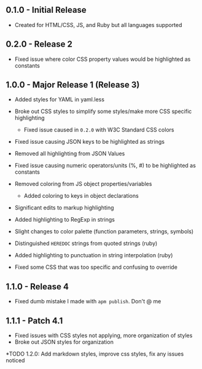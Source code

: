 ## 0.1.0 - Initial Release
* Created for HTML/CSS, JS, and Ruby but all languages supported

## 0.2.0 - Release 2
* Fixed issue where color CSS property values would be highlighted as constants

## 1.0.0 - Major Release 1 (Release 3)
* Added styles for YAML in yaml.less
* Broke out CSS styles to simplify some styles/make more CSS specific highlighting
  * Fixed issue caused in `0.2.0` with W3C Standard CSS colors
* Fixed issue causing JSON keys to be highlighted as strings
* Removed all highlighting from JSON Values
* Fixed issue causing numeric operators/units (%, #) to be highlighted as constants

* Removed coloring from JS object properties/variables
  * Added coloring to keys in object declarations
* Significant edits to markup highlighting
* Added highlighting to RegExp in strings
* Slight changes to color palette (function parameters, strings, symbols)
* Distinguished `HEREDOC` strings from quoted strings (ruby)
* Added highlighting to punctuation in string interpolation (ruby)
* Fixed some CSS that was too specific and confusing to override

## 1.1.0 - Release 4
* Fixed dumb mistake I made with `apm publish`. Don't @ me

## 1.1.1 - Patch 4.1
* Fixed issues with CSS styles not applying, more organization of styles
* Broke out JSON styles for organization

*TODO 1.2.0: Add markdown styles, improve css styles, fix any issues noticed
